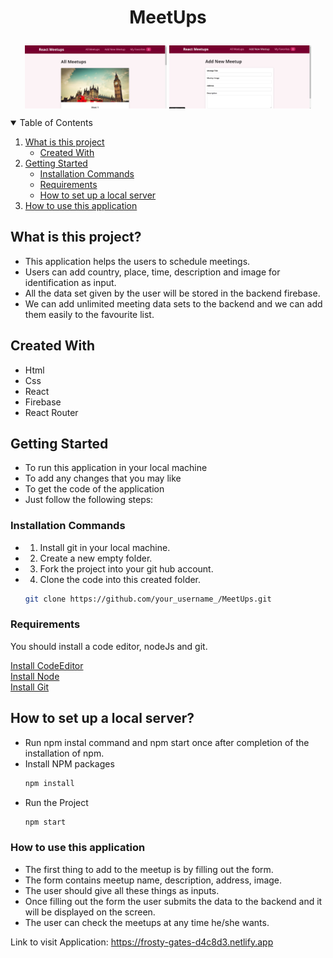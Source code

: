 # <p style="text-align:center;" align="center">MeetUps</p>
<p style="text-align:center;" align="center">
<img align="center" src="https://github.com/bharth-stack/MeetUps/blob/main/Screenshot%20(332).png" width="45%" />
<img align="center" src="https://github.com/bharth-stack/MeetUps/blob/main/Screenshot%20(333).png" width="45%" />
</p>

<!-- TABLE OF CONTENTS -->
<details open="open">
  <summary>Table of Contents</summary>
  <ol>
    <li>
      <a href="#what-is-this-project">What is this project</a>
      <ul>
        <li><a href="#created-with">Created With</a></li>
      </ul>
    </li>
    <li>
       <a href="#getting-started">Getting Started</a>
      <ul>
        <li><a href="#installation-commands">Installation Commands</a></li>
         <li><a href="#requirements">Requirements</a></li>
         <li><a href="#how-to-set-up-a-local-server">How to set up a local server</a></li>
      </ul>
    </li>
       <li>
      <a href="#how-to-use-this-application">How to use this application</a>
    </li>
  </ol>
</details>


## What is this project?
- This application helps the users to schedule meetings.
 - Users can add country, place, time, description and image for identification as input.
- All the data set given by the user will be stored in the backend firebase.
- We can add unlimited meeting data sets to the backend and we can add them easily to the favourite list.



## Created With
- Html
- Css
- React
- Firebase
- React Router

<!-- GETTING STARTED -->
## Getting Started
- To run this application in your local machine
- To add any changes that you may like
- To get the code of the application
- Just follow the following steps:


### Installation Commands

- 1. Install git in your local machine.
- 2. Create a new empty folder.
- 3. Fork the project into your git hub account.
- 4. Clone the code into this created folder.

   ```sh
   git clone https://github.com/your_username_/MeetUps.git
   ```



### Requirements

You should install a code editor, nodeJs and git.

[Install CodeEditor](https://code.visualstudio.com/)
<br/>
[Install Node](https://nodejs.org/en/)
<br/>
[Install Git](https://git-scm.com/downloads)
## How to set up a local server?
- Run npm instal command and npm start once after completion of the installation of npm.
- Install NPM packages
   ```sh
   npm install
   ```
- Run the Project 
   ```sh
   npm start
   ```
### How to use this application
- The first thing to add to the meetup is by filling out the form.
- The form contains meetup name, description, address, image.
- The user should give all these things as inputs.
- Once filling out the form the user submits the data to the backend and it will be displayed on the screen.
- The user can check the meetups at any time he/she wants.

Link to visit Application: https://frosty-gates-d4c8d3.netlify.app
